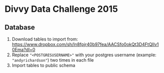 # Divvy Data Challenge 2015

## Database
1. Download tables to import from: https://www.dropbox.com/sh/ln8fpjr40b97fea/AACSfo0okQt3D4FtQIIv10Ema?dl=0
2. Replace `"<POSTGRESUSERNAME>"` with your postgres username (example: `"andyrichardson"`) two times in each file
3. Import tables to public schema
